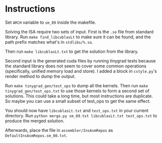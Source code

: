 # Instructions

Set `ARCH` variable to `sm_89` inside the makefile.

Solving the ISA require two sets of input. First is the `.so` file from standard library. Run `make find_libcublasLt`
to make sure it can be found, and the path prefix matches what's in `stdlibs/%.so`. 

Then run `make libcublasLt.txt` to get the solution from the library.

Second input is the generated cuda files by running tinygrad tests because the standard library does not seem to cover
some common operations (specifically, unified memory load and store). I added a block in `cstyle.py`'s render method
to dump the output.

Run `make tinygrad_gen/test_ops` to dump all the kernels. Then run `make tinygrad_gen/test_ops.txt` to use those
kernels to form a second set of solutions. This could take a long time, but most instructions are duplicate. So maybe
you can use a small subset of test_ops to get the same effect.

You should now have `libcublasLt.txt` and `test_ops.txt` in your current directory.
Run `python merge.py sm_89.txt libcublasLt.txt test_ops.txt` to produce the merged solution.

Afterwards, place the file in `assembler/InsAsmRepos` as `DefaultInsAsmRepos.sm_80.txt`.

